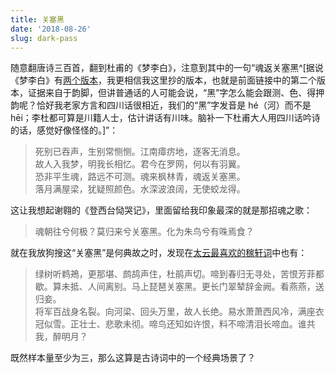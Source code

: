 ```yaml
---
title: 关塞黑
date: '2018-08-26'
slug: dark-pass
---
```


随意翻唐诗三百首，翻到杜甫的《梦李白》，注意到其中的一句“魂返关塞黑^[据说《梦李白》有[两个版本](http://www.diyifanwen.com/sicijianshang/shicimingju/12823535.html)，我更相信我这里抄的版本，也就是前面链接中的第二个版本，证据来自于韵脚，但讲普通话的人可能会说，“黑”字怎么能会跟测、色、得押韵呢？恰好我老家方言和四川话很相近，我们的“黑”字发音是 hé（河）而不是 hēi；李杜都可算是川籍人士，估计讲话有川味。脑补一下杜甫大人用四川话吟诗的话，感觉好像怪怪的。]”：

> 死别已吞声，生别常恻恻。江南瘴疠地，逐客无消息。  
故人入我梦，明我长相忆。君今在罗网，何以有羽翼。  
恐非平生魂，路远不可测。魂来枫林青，魂返关塞黑。  
落月满屋梁，犹疑照颜色。水深波浪阔，无使蛟龙得。

这让我想起谢翱的《登西台恸哭记》，里面留给我印象最深的就是那招魂之歌：

> 魂朝往兮何极？莫归来兮关塞黑。化为朱鸟兮有咮焉食？

就在我放狗搜这“关塞黑”是何典故之时，发现在[太云最喜欢的稼轩词](https://cosx.org/2015/03/song-poem-1/)中也有：

> 绿树听鹈鴂，更那堪、鹧鸪声住，杜鹃声切。啼到春归无寻处，苦恨芳菲都歇。算未抵、人间离别。马上琵琶关塞黑。更长门翠辇辞金阙。看燕燕，送归妾。  
将军百战身名裂。向河梁、回头万里，故人长绝。易水萧萧西风冷，满座衣冠似雪。正壮士、悲歌未彻。啼鸟还知如许恨，料不啼清泪长啼血。谁共我，醉明月？

既然样本量至少为三，那么这算是古诗词中的一个经典场景了？
